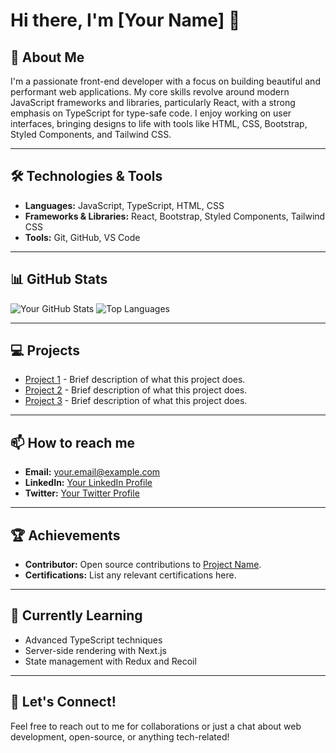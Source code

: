 # Hi there, I'm [Your Name] 👋

## 🚀 About Me

I'm a passionate front-end developer with a focus on building beautiful and performant web applications. My core skills revolve around modern JavaScript frameworks and libraries, particularly React, with a strong emphasis on TypeScript for type-safe code. I enjoy working on user interfaces, bringing designs to life with tools like HTML, CSS, Bootstrap, Styled Components, and Tailwind CSS.

---

## 🛠️ Technologies & Tools

- **Languages:** JavaScript, TypeScript, HTML, CSS
- **Frameworks & Libraries:** React, Bootstrap, Styled Components, Tailwind CSS
- **Tools:** Git, GitHub, VS Code

---

## 📊 GitHub Stats

![Your GitHub Stats](https://github-readme-stats.vercel.app/api?username=yourusername&show_icons=true&theme=radical)
![Top Languages](https://github-readme-stats.vercel.app/api/top-langs/?username=yourusername&layout=compact&theme=radical)

---

## 💻 Projects

- [Project 1](https://github.com/yourusername/project1) - Brief description of what this project does.
- [Project 2](https://github.com/yourusername/project2) - Brief description of what this project does.
- [Project 3](https://github.com/yourusername/project3) - Brief description of what this project does.

---

## 📫 How to reach me

- **Email:** your.email@example.com
- **LinkedIn:** [Your LinkedIn Profile](https://www.linkedin.com/in/yourusername/)
- **Twitter:** [Your Twitter Profile](https://twitter.com/yourusername)

---

## 🏆 Achievements

- **Contributor:** Open source contributions to [Project Name](https://github.com/project).
- **Certifications:** List any relevant certifications here.

---

## 🌱 Currently Learning

- Advanced TypeScript techniques
- Server-side rendering with Next.js
- State management with Redux and Recoil

---

## 🤝 Let's Connect!

Feel free to reach out to me for collaborations or just a chat about web development, open-source, or anything tech-related!
